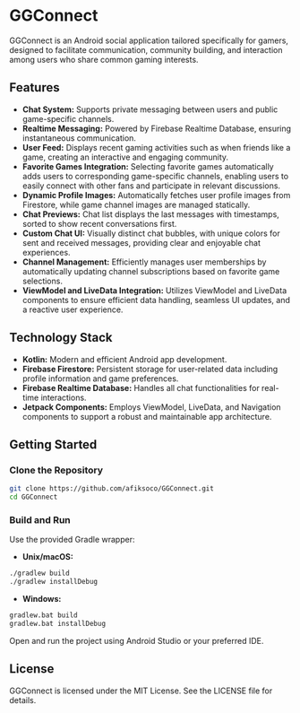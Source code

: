 # GGConnect

GGConnect is an Android social application tailored specifically for gamers, designed to facilitate communication, community building, and interaction among users who share common gaming interests.

## Features

- **Chat System:** Supports private messaging between users and public game-specific channels.
- **Realtime Messaging:** Powered by Firebase Realtime Database, ensuring instantaneous communication.
- **User Feed:** Displays recent gaming activities such as when friends like a game, creating an interactive and engaging community.
- **Favorite Games Integration:** Selecting favorite games automatically adds users to corresponding game-specific channels, enabling users to easily connect with other fans and participate in relevant discussions.
- **Dynamic Profile Images:** Automatically fetches user profile images from Firestore, while game channel images are managed statically.
- **Chat Previews:** Chat list displays the last messages with timestamps, sorted to show recent conversations first.
- **Custom Chat UI:** Visually distinct chat bubbles, with unique colors for sent and received messages, providing clear and enjoyable chat experiences.
- **Channel Management:** Efficiently manages user memberships by automatically updating channel subscriptions based on favorite game selections.
- **ViewModel and LiveData Integration:** Utilizes ViewModel and LiveData components to ensure efficient data handling, seamless UI updates, and a reactive user experience.

## Technology Stack

- **Kotlin:** Modern and efficient Android app development.
- **Firebase Firestore:** Persistent storage for user-related data including profile information and game preferences.
- **Firebase Realtime Database:** Handles all chat functionalities for real-time interactions.
- **Jetpack Components:** Employs ViewModel, LiveData, and Navigation components to support a robust and maintainable app architecture.

## Getting Started

### Clone the Repository

```bash
git clone https://github.com/afiksoco/GGConnect.git
cd GGConnect
```

### Build and Run

Use the provided Gradle wrapper:

- **Unix/macOS:**

```bash
./gradlew build
./gradlew installDebug
```

- **Windows:**

```bash
gradlew.bat build
gradlew.bat installDebug
```

Open and run the project using Android Studio or your preferred IDE.

## License

GGConnect is licensed under the MIT License. See the LICENSE file for details.

